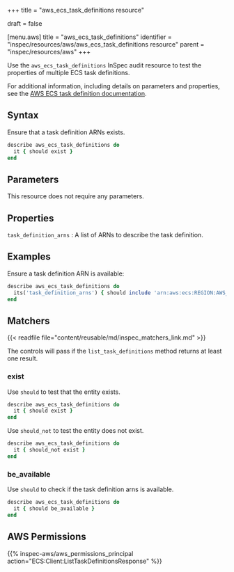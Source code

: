+++
title = "aws_ecs_task_definitions resource"

draft = false


[menu.aws]
title = "aws_ecs_task_definitions"
identifier = "inspec/resources/aws/aws_ecs_task_definitions resource"
parent = "inspec/resources/aws"
+++

Use the `aws_ecs_task_definitions` InSpec audit resource to test the properties of multiple ECS task definitions.

For additional information, including details on parameters and properties, see the [AWS ECS task definition documentation](https://docs.aws.amazon.com/AWSCloudFormation/latest/UserGuide/aws-resource-ecs-taskdefinition.html).

## Syntax

Ensure that a task definition ARNs exists.

```ruby
describe aws_ecs_task_definitions do
  it { should exist }
end
```

## Parameters

This resource does not require any parameters.

## Properties

`task_definition_arns`
: A list of ARNs to describe the task definition.

## Examples

Ensure a task definition ARN is available:

```ruby
describe aws_ecs_task_definitions do
  its('task_definition_arns') { should include 'arn:aws:ecs:REGION:AWS_ACCOUNT_ID:task-definition/TASK_DEFINITION_ID' }
end
```

## Matchers

{{< readfile file="content/reusable/md/inspec_matchers_link.md" >}}

The controls will pass if the `list_task_definitions` method returns at least one result.

### exist

Use `should` to test that the entity exists.

```ruby
describe aws_ecs_task_definitions do
  it { should exist }
end
```

Use `should_not` to test the entity does not exist.

```ruby
describe aws_ecs_task_definitions do
  it { should_not exist }
end
```

### be_available

Use `should` to check if the task definition arns is available.

```ruby
describe aws_ecs_task_definitions do
  it { should be_available }
end
```

## AWS Permissions

{{% inspec-aws/aws_permissions_principal action="ECS:Client:ListTaskDefinitionsResponse" %}}
